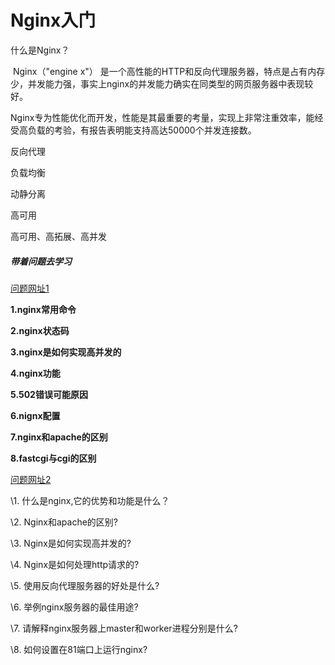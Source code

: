# Nginx入门

什么是Nginx？

​	Nginx（"engine x"） 是一个高性能的HTTP和反向代理服务器，特点是占有内存少，并发能力强，事实上nginx的并发能力确实在同类型的网页服务器中表现较好。

​	Nginx专为性能优化而开发，性能是其最重要的考量，实现上非常注重效率，能经受高负载的考验，有报告表明能支持高达50000个并发连接数。

反向代理



负载均衡



动静分离



高可用

高可用、高拓展、高并发







##### 带着问题去学习

[问题网址1](https://zhuanlan.zhihu.com/p/80863868)

**1.nginx常用命令**

**2.nginx状态码**

**3.nginx是如何实现高并发的**

**4.nginx功能**

**5.502错误可能原因**

**6.nignx配置**

**7.nginx和apache的区别**

**8.fastcgi与cgi的区别**

[问题网址2](https://zhuanlan.zhihu.com/p/67328117)

\1. 什么是nginx,它的优势和功能是什么？

\2. Nginx和apache的区别?

\3. Nginx是如何实现高并发的?

\4. Nginx是如何处理http请求的?

\5. 使用反向代理服务器的好处是什么?

\6. 举例nginx服务器的最佳用途?

\7. 请解释nginx服务器上master和worker进程分别是什么?

\8. 如何设置在81端口上运行nginx?

